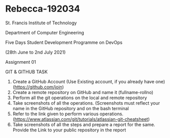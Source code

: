# Rebecca-192034
St. Francis Institute of Technology

Department of Computer Engineering

Five Days Student Development Programme on DevOps

(28th June to 2nd July 2021)

Assignment 01

GIT & GITHUB TASK

1. Create a GitHub Account (Use Existing account, if you already have one) (https://github.com/join)
2. Create a remote repository on GitHub and name it (fullname-rollno)
3. Perform all the git operations on the local and remote repository
4. Take screenshots of all the operations. (Screenshots must reflect your name in the GitHub repository and on the bash terminal
5. Refer to the link given to perform various operations. (https://www.atlassian.com/git/tutorials/atlassian-git-cheatsheet)
6. Take screenshots of all the steps and prepare a report for the same. Provide the Link to your public repository in the report

